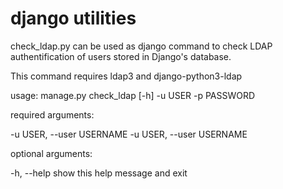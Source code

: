 # django utilities
check_ldap.py can be used as django command to check LDAP authentification of users stored in Django's database.

This command requires ldap3 and  django-python3-ldap 


usage: manage.py check_ldap [-h] -u USER -p PASSWORD 

required arguments:

-u USER, --user USERNAME 
-u USER, --user USERNAME 


optional arguments:

  -h, --help            show this help message and exit
